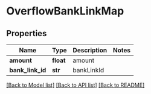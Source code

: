 # OverflowBankLinkMap

## Properties
Name | Type | Description | Notes
------------ | ------------- | ------------- | -------------
**amount** | **float** | amount | 
**bank_link_id** | **str** | bankLinkId | 

[[Back to Model list]](../README.md#documentation-for-models) [[Back to API list]](../README.md#documentation-for-api-endpoints) [[Back to README]](../README.md)


